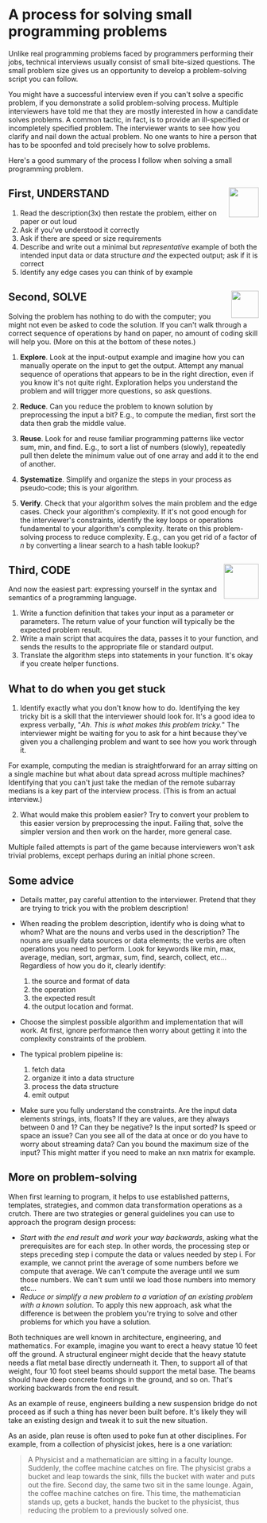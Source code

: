 # A process for solving small programming problems

Unlike real programming problems faced by programmers performing their jobs, technical interviews usually consist of small bite-sized questions.  The small problem size gives us an opportunity to develop a problem-solving script you can follow.  

You might have a successful interview even if you can't solve a specific problem, if you demonstrate a solid problem-solving process. Multiple interviewers have told me that they are mostly interested in how a candidate solves problems. A common tactic, in fact, is to provide an ill-specified or incompletely specified problem. The interviewer wants to see how you clarify and nail down the actual problem. No one wants to hire a person that has to be spoonfed and told precisely how to solve problems.

Here's a good summary of the process I follow when solving a small programming problem.

## First, UNDERSTAND <img align="right" src="images/Thinking-Woman-PNG.png" width="60">

1. Read the description(3x) then restate the problem, either on paper or out loud
2. Ask if you've understood it correctly
3. Ask if there are speed or size requirements
4. Describe and write out a minimal but *representative* example of both the intended input data or data structure *and* the expected output; ask if it is correct
5. Identify any edge cases you can think of by example

## Second, SOLVE <img align="right" src="images/solve-icon.png" width="55">

Solving the problem has nothing to do with the computer; you might not even be asked to code the solution. If you can't walk through a correct sequence of operations by hand on paper, no amount of coding skill will help you. (More on this at the bottom of these notes.)

1. **Explore**. Look at the input-output example and imagine how you can manually operate on the input to get the output. Attempt any manual sequence of operations that appears to be in the right direction, even if you know it's not quite right. Exploration helps you understand the problem and will trigger more questions, so ask questions.

2. **Reduce**. Can you reduce the problem to known solution by preprocessing the input a bit? E.g., to compute the median, first sort the data then grab the middle value.

3. **Reuse**. Look for and reuse familiar programming patterns like vector sum, min, and find. E.g., to sort a list of numbers (slowly), repeatedly pull then delete the minimum value out of one array and add it to the end of another.

4. **Systematize**. Simplify and organize the steps in your process as pseudo-code; this is your algorithm.

5. **Verify**. Check that your algorithm solves the main problem and the edge cases.  Check your algorithm's complexity. If it's not good enough for the interviewer's constraints, identify the key loops or operations fundamental to your algorithm's complexity. Iterate on this problem-solving process to reduce complexity. E.g., can you get rid of a factor of *n* by converting a linear search to a hash table lookup?

## Third, CODE <img align="right" src="https://image.freepik.com/free-photo/cropped-view-of-hands-typing-on-laptop_1262-3196.jpg" width="70">

And now the easiest part: expressing yourself in the syntax and semantics of a programming language.

1. Write a function definition that takes your input as a parameter or parameters. The return value of your function will typically be the expected problem result.
2. Write a main script that acquires the data, passes it to your function, and sends the results to the appropriate file or standard output.
3. Translate the algorithm steps into statements in your function. It's okay if you create helper functions.

## What to do when you get stuck

1. Identify exactly what you don't know how to do. Identifying the key tricky bit is a skill that the interviewer should look for.  It's a good idea to express verbally, "*Ah. This is what makes this problem tricky.*" The interviewer might be waiting for you to ask for a hint because they've given you a challenging problem and want to see how you work through it.
<p>
For example, computing the median is straightforward for an array sitting on a single machine but what about data spread across multiple machines? Identifying that you can't just take the median of the remote subarray medians is a key part of the interview process. (This is from an actual interview.)

2. What would make this problem easier? Try to convert your problem to this easier version by preprocessing the input. Failing that, solve the simpler version and then work on the harder, more general case.

Multiple failed attempts is part of the game because interviewers won't ask trivial problems, except perhaps during an initial phone screen.

## Some advice

* Details matter, pay careful attention to the interviewer. Pretend that they are trying to trick you with the problem description!

* When reading the problem description, identify who is doing what to whom? What are the nouns and verbs used in the description? The nouns are usually data sources or data elements; the verbs are often operations you need to perform. Look for keywords like min, max, average, median, sort, argmax, sum, find, search, collect, etc... Regardless of how you do it, clearly identify:
    1. the source and format of data
    1. the operation
    1. the expected result
    1. the output location and format.

*  Choose the simplest possible algorithm and implementation that will work. At first, ignore performance then worry about getting it into the complexity constraints of the problem.

* The typical problem pipeline is:

    1. fetch data
    1. organize it into a data structure
    1. process the data structure
    1. emit output
 
* Make sure you fully understand the constraints.  Are the input data elements strings, ints, floats?  If they are values, are they always between 0 and 1?  Can they be negative? Is the input sorted? Is speed or space an issue? Can you see all of the data at once or do you have to worry about streaming data? Can you bound the maximum size of the input? This might matter if you need to make an nxn matrix for example.


## More on problem-solving

When first learning to program, it helps to use established patterns, templates, strategies, and common data transformation operations as a crutch. There are two strategies or general guidelines you can use to approach the program design process:

* *Start with the end result and work your way backwards*, asking what the prerequisites are for each step. In other words, the processing step or steps preceding step i compute the data or values needed by step i. For example, we cannot print the average of some numbers before we compute that average. We can't compute the average until we sum those numbers. We can't sum until we load those numbers into memory etc...
* *Reduce or simplify a new problem to a variation of an existing problem with a known solution*. To apply this new approach, ask what the difference is between the problem you're trying to solve and other problems for which you have a solution.

Both techniques are well known in architecture, engineering, and mathematics. For example, imagine you want to erect a heavy statue 10 feet off the ground. A structural engineer might decide that the heavy statute needs a flat metal base directly underneath it. Then, to support all of that weight, four 10 foot steel beams should support the metal base. The beams should have deep concrete footings in the ground, and so on. That's working backwards from the end result.

As an example of reuse, engineers building a new suspension bridge do not proceed as if such a thing has never been built before. It's likely they will take an existing design and tweak it to suit the new situation.

As an aside, plan reuse is often used to poke fun at other disciplines. For example, from a collection of physicist jokes, here is a one variation:

 > A Physicist and a mathematician are sitting in a faculty lounge. Suddenly, the coffee machine catches on fire. The physicist grabs a bucket and leap towards the sink, fills the bucket with water and puts out the fire. Second day, the same two sit in the same lounge. Again, the coffee machine catches on fire. This time, the mathematician stands up, gets a bucket, hands the bucket to the physicist, thus reducing the problem to a previously solved one.
